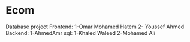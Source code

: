 # Ecom
Database project
Frontend: 1-Omar Mohamed Hatem 2- Youssef Ahmed
Backend: 1-AhmedAmr 
sql: 1-Khaled Waleed 2-Mohamed Ali
